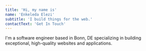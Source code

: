 ```yaml
---
title: 'Hi, my name is'
name: 'Enkeleda Elezi'
subtitle: 'I build things for the web.'
contactText: 'Get In Touch'
---
```


I'm a software engineer based in Bonn, DE specializing in building exceptional, high-quality websites and applications.
